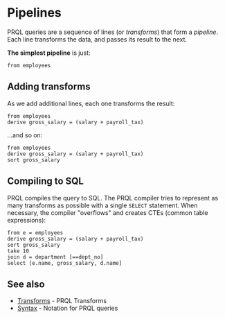# Pipelines

PRQL queries are a sequence of lines (or _transforms_) that form a _pipeline_.
Each line transforms the data, and passes its result to the next.

**The simplest pipeline** is just:

```prql
from employees
```

## Adding transforms

As we add additional lines, each one transforms the result:

```prql
from employees
derive gross_salary = (salary + payroll_tax)
```

...and so on:

```prql_no_test
from employees
derive gross_salary = (salary + payroll_tax)
sort gross_salary
```

## Compiling to SQL

PRQL compiles the query to SQL. The PRQL compiler tries to represent as many
transforms as possible with a single `SELECT` statement. When necessary, the
compiler "overflows" and creates CTEs (common table expressions):

```prql
from e = employees
derive gross_salary = (salary + payroll_tax)
sort gross_salary
take 10
join d = department [==dept_no]
select [e.name, gross_salary, d.name]
```

## See also

- [Transforms](../transforms/README.md) - PRQL Transforms
- [Syntax](../syntax/README.md) - Notation for PRQL queries

